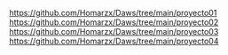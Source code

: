 https://github.com/Homarzx/Daws/tree/main/proyecto01
https://github.com/Homarzx/Daws/tree/main/proyecto02
https://github.com/Homarzx/Daws/tree/main/proyecto03
https://github.com/Homarzx/Daws/tree/main/proyecto04
